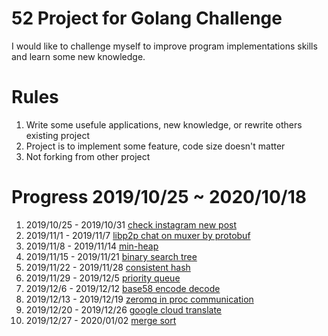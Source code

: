 # 52 Project for Golang Challenge

I would like to challenge myself to improve program implementations skills and learn some new knowledge.

# Rules

1. Write some usefule applications, new knowledge, or rewrite others existing project
1. Project is to implement some feature, code size doesn't matter
1. Not forking from other project

# Progress 2019/10/25 ~ 2020/10/18
1. 2019/10/25 - 2019/10/31 [check instagram new post](https://github.com/jamieabc/ig-check-new-post)
2. 2019/11/1 - 2019/11/7 [libp2p chat on muxer by protobuf](https://github.com/jamieabc/libp2p-muxer-chat-with-protobuf)
3. 2019/11/8 - 2019/11/14 [min-heap](https://github.com/jamieabc/heap)
4. 2019/11/15 - 2019/11/21 [binary search tree](https://github.com/jamieabc/binary-search-tree)
5. 2019/11/22 - 2019/11/28 [consistent hash](https://github.com/jamieabc/consistent-hash)
6. 2019/11/29 - 2019/12/5 [priority queue](https://github.com/jamieabc/priority-queue)
7. 2019/12/6 - 2019/12/12 [base58 encode decode](https://github.com/jamieabc/base58-encode-decode)
8. 2019/12/13 - 2019/12/19 [zeromq in proc communication](https://github.com/jamieabc/zmq-in-proc)
9. 2019/12/20 - 2019/12/26 [google cloud translate](https://github.com/jamieabc/translate)
10. 2019/12/27 - 2020/01/02 [merge sort](https://github.com/jamieabc/go-merge-sort)
